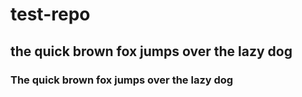 # test-repo
## the quick brown fox jumps over the lazy dog

### The quick brown fox jumps over the lazy dog

